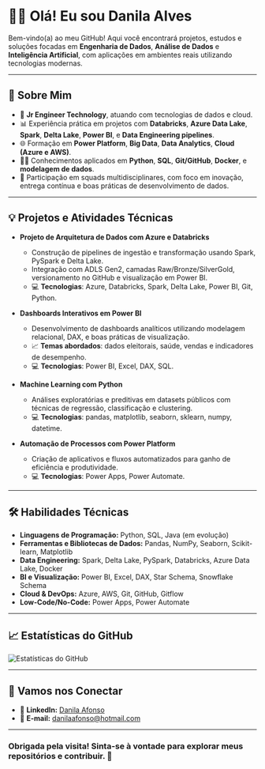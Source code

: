 # 👩‍💻 Olá! Eu sou Danila Alves

Bem-vindo(a) ao meu GitHub! Aqui você encontrará projetos, estudos e soluções focadas em **Engenharia de Dados**, **Análise de Dados** e **Inteligência Artificial**, com aplicações em ambientes reais utilizando tecnologias modernas.

---

## 🚀 Sobre Mim

- 💼 **Jr Engineer Technology**, atuando com tecnologias de dados e cloud.
- 📊 Experiência prática em projetos com **Databricks**, **Azure Data Lake**, **Spark**, **Delta Lake**, **Power BI**, e **Data Engineering pipelines**.
- 🌐 Formação em **Power Platform**, **Big Data**, **Data Analytics**, **Cloud (Azure e AWS)**.
- 👩‍💻 Conhecimentos aplicados em **Python**, **SQL**, **Git/GitHub**, **Docker**, e **modelagem de dados**.
- 🤝 Participação em squads multidisciplinares, com foco em inovação, entrega contínua e boas práticas de desenvolvimento de dados.

---

## 💡 Projetos e Atividades Técnicas

- **Projeto de Arquitetura de Dados com Azure e Databricks**  
  - Construção de pipelines de ingestão e transformação usando Spark, PySpark e Delta Lake.
  - Integração com ADLS Gen2, camadas Raw/Bronze/SilverGold, versionamento no GitHub e visualização em Power BI.
  - 💻 **Tecnologias**: Azure, Databricks, Spark, Delta Lake, Power BI, Git, Python.

- **Dashboards Interativos em Power BI**  
  - Desenvolvimento de dashboards analíticos utilizando modelagem relacional, DAX, e boas práticas de visualização.
  - 📈 **Temas abordados**: dados eleitorais, saúde, vendas e indicadores de desempenho.
  - 💻 **Tecnologias**: Power BI, Excel, DAX, SQL.

- **Machine Learning com Python**  
  - Análises exploratórias e preditivas em datasets públicos com técnicas de regressão, classificação e clustering.
  - 💻 **Tecnologias**: pandas, matplotlib, seaborn, sklearn, numpy, datetime.

- **Automação de Processos com Power Platform**  
  - Criação de aplicativos e fluxos automatizados para ganho de eficiência e produtividade.
  - 💻 **Tecnologias**: Power Apps, Power Automate.

---

## 🛠️ Habilidades Técnicas

- **Linguagens de Programação:** Python, SQL, Java (em evolução)
- **Ferramentas e Bibliotecas de Dados:** Pandas, NumPy, Seaborn, Scikit-learn, Matplotlib
- **Data Engineering:** Spark, Delta Lake, PySpark, Databricks, Azure Data Lake, Docker
- **BI e Visualização:** Power BI, Excel, DAX, Star Schema, Snowflake Schema
- **Cloud & DevOps:** Azure, AWS, Git, GitHub, Gitflow
- **Low-Code/No-Code:** Power Apps, Power Automate

---

## 📈 Estatísticas do GitHub

![Estatísticas do GitHub](https://github-readme-stats.vercel.app/api?username=danilaafonso&show_icons=true&theme=radical)

---

## 🤝 Vamos nos Conectar

- 💼 **LinkedIn:** [Danila Afonso](https://www.linkedin.com/in/danilaafonso/)
- 📧 **E-mail:** danilaafonso@hotmail.com

---

### Obrigada pela visita! Sinta-se à vontade para explorar meus repositórios e contribuir. 🚀

